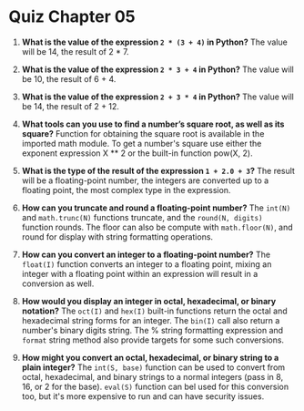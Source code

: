 # Quiz Chapter 05

1. **What is the value of the expression `2 * (3 + 4)` in Python?**
    The value will be 14, the result of 2 * 7.

2. **What is the value of the expression `2 * 3 + 4` in Python?**
    The value will be 10, the result of 6 + 4.

3. **What is the value of the expression `2 + 3 * 4` in Python?**
    The value will be 14, the result of 2 + 12.

4. **What tools can you use to find a number’s square root, as well as its square?**
    Function for obtaining the square root is available in the imported math module. To get a number's square use either the exponent expression X ** 2 or the built-in function pow(X, 2).

5. **What is the type of the result of the expression `1 + 2.0 + 3`?**
    The result will be a floating-point number, the integers are converted up to a floating point, the most complex type in the expression.

6. **How can you truncate and round a floating-point number?**
    The `int(N)` and `math.trunc(N)` functions truncate, and the `round(N, digits)` function rounds. The floor can also be compute with `math.floor(N)`, and round for display with string formatting operations.

7. **How can you convert an integer to a floating-point number?**
    The `float(I)` function converts an integer to a floating point, mixing an integer with a floating point within an expression will result in a conversion as well.

8. **How would you display an integer in octal, hexadecimal, or binary notation?**
    The `oct(I)` and `hex(I)` built-in functions return the octal and hexadecimal string forms for an integer. The `bin(I)` call also return a number's binary digits string. The % string formatting expression and `format` string method also provide targets for some such conversions.

9. **How might you convert an octal, hexadecimal, or binary string to a plain integer?**
    The `int(S, base)` function can be used to convert from octal, hexadecimal, and binary strings to a normal integers (pass in 8, 16, or 2  for the base). `eval(S)` function can bel used for this conversion too, but it's more expensive to run and can have security issues.
